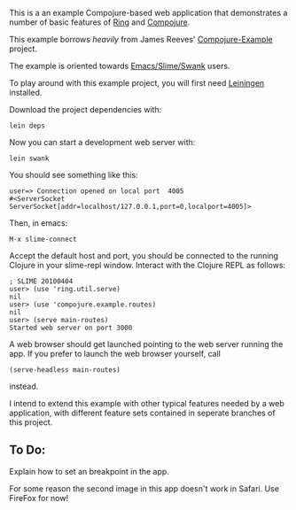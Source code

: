This is a an example Compojure-based web application that demonstrates
a number of basic features of [Ring][1] and
[Compojure][2]. 

This example borrows *heavily* from James Reeves'
[Compojure-Example][6] project.

The example is oriented towards [Emacs/Slime/Swank][8] users.

To play around with this example project, you will first need
[Leiningen][3] installed.

Download the project dependencies with:

    lein deps

Now you can start a development web server with:

    lein swank
    
You should see something like this:

    user=> Connection opened on local port  4005
    #<ServerSocket ServerSocket[addr=localhost/127.0.0.1,port=0,localport=4005]>
    
Then, in emacs:

    M-x slime-connect

Accept the default host and port, you should be connected  to the
running Clojure in your slime-repl window.  Interact with the
Clojure REPL as follows:

    ; SLIME 20100404
    user> (use 'ring.util.serve)
    nil
    user> (use 'compojure.example.routes)
    nil
    user> (serve main-routes)
    Started web server on port 3000

A web browser should get launched pointing to the web server
running the app.  If you prefer to launch the web browser yourself,
call

    (serve-headless main-routes)

instead.

I intend to extend this example with other typical features needed by
a web application, with different feature sets contained in 
seperate branches of this project.

To Do:
------

Explain how to set an breakpoint in the app.

For some reason the second image in this app doesn't work in Safari.
Use FireFox for now!

[1]: https://github.com/mmcgrana/ring
[2]: https://github.com/weavejester/compojure
[3]: https://github.com/technomancy/leiningen
[4]: http://tomcat.apache.org
[5]: http://jetty.codehaus.org/jetty
[6]: https://github.com/weavejester/compojure-example
[7]: https://github.com/weavejester/ring-serve
[8]: https://github.com/technomancy/swank-clojure
